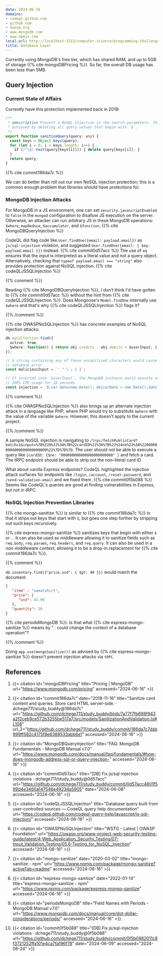 ```yaml
---
date: 2024-06-16
domains:
- codeql.github.com
- github.com
- owasp.org
- www.mongodb.com
- www.npmjs.com
local_url: http://localhost:1313/computer-science/programming-challenges/flashcards-app/database-layer/
title: Database Layer
---
```


Currently using MongoDB's free tier, which has shared RAM, and up to 5GB
of storage {{% cite mongoDBPricing %}}. So far, the overall DB usage has
been less than 5MB.

## Query Injection

### Current State of Affairs

Currently have this protection implemented back in 2018:

```ts
/**
 * @description Prevent a NoSQL Injection in the search parameters. This is
 * achieved by deleting all query values that begin with `$`.
 */
export function sanitizeQuery(query: any) {
  const keys = Object.keys(query);
  for (let i = 0; i < keys.length; i++) {
    if (/^\$/.test(query[keys[i]])) { delete query[keys[i]]; }
  }
  return query;
}
```

{{% cite commit186da7c %}}

We can do better than roll out our own NoSQL injection protection; this
is a common enough problem that libraries should have protections for.

### MongoDB Injection Attacks

For MongoDB in a JS environment, one can set
`security.javascriptEnabled` to `false` in the `mongod` configuration to
disallow JS execution on the server. Otherwise, an attacker can run
arbitrary JS in these MongoDB operations: `$where`, `mapReduce`,
`$accumulator`, and `$function`. {{% cite MongoDBQueryInjection %}}

CodeQL did flag code like `User.findOne({email: payload.email})` as
`js/sql-injection` violation, and suggested `User.findOne({email: { $eq:
payload.email }})` instead. {{% cite commit0d57acc %}} The use of `eq`
ensures that the input is interpreted as a literal value and not a query
object. Alternatively, checking that `typeof payload.email === "string"`
also provides protection against NoSQL injection. {{% cite
codeQLJSSQLInjection %}}

{{% comment %}}

Reading {{% cite MongoDBQueryInjection %}}, I don't think I'd have
gotten to {{% cite commit0d57acc %}} without the hint from {{% cite
codeQLJSSQLInjection %}}. Does Mongoose's `Model.findOne` internally use
`$where` and that's why {{% cite codeQLJSSQLInjection %}} flags it?

{{% /comment %}}

{{% cite OWASPNoSQLInjection %}} has concrete examples of NoSQL
injection attacks:

```ts
db.myCollection.find({
  active: true,
  $where: function() { return obj.credits - obj.debits < $userInput; }
});

// A string containing any of these unsanitized characters would cause a
// database error.
const maliciousInput = `' " \ ; { }`;

// If inserted into `$userInput`, the MongoDB instance would execute at
// 100% CPU usage for 10 seconds.
const injection = `0;var date=new Date(); do{curDate = new Date();}while(curDate-date<10000)`;
```

{{% comment %}}

{{% cite OWASPNoSQLInjection %}} also brings up an alternate injection
attack in a language like PHP, where PHP would try to substitute
`$where` with the value of the variable `$where`. However, this doesn't
apply to the current project.

{{% /comment %}}

A sample NoSQL injection is navigating to
`/trpc/fetchPublicCard?batch=1&input=%7B%220%22%3A%7B%22cardID%22%3A%7B%22%24ne%22%3A%22000000000000000000000000%22%7D%7D%7D`.
The user should not be able to execute a query like `{cardID: {$ne:
"000000000000000000000000" }` and fetch a card. The tRPC endpoint should
be able to strip out the non-literal card ID.

What about vanilla Express endpoints? CodeQL highlighted the injection
attack surfaces for endpoints like `/login`, `/account`,
`/reset-password`, and `/send-validation-email` and we fixed them. {{%
cite commit0f5b088 %}} Seems like CodeQL's queries are good at finding
vulnerabilities in Express, but not in tRPC.

### NoSQL Injection Prevention Libraries

{{% cite mongo-sanitize %}} is similar to {{% cite commit186da7c %}} in
that it strips out keys that start with `$`, but goes one step further
by stripping out such keys recursively.

{{% cite express-mongo-sanitize %}} sanitizes keys that begin with
either `$` or `.`. It can also be used as middleware allowing it to
sanitize fields such as `req.body`, `req.params`, `req.headers`, and
`req.query`. It can also be used in a non-middleware context, allowing
it to be a drop-in replacement for {{% cite commit186da7c %}}.

{{% comment %}}

`db.inventory.find({"price.usd": { $gt: 40 }})` would match the document

```json
{
   "item" : "sweatshirt",
   "price": {
      "usd": 45.99
   },
   "quantity": 20
}
```

{{% cite periodsMongoDB %}}. Is that what {{% cite
express-mongo-sanitize %}} means by "`.` could change the context of a
database operation"?

{{% /comment %}}

Doing `app.use(mongoSanitize())` as advised by {{% cite
express-mongo-sanitize %}} doesn't prevent injection attacks via `tRPC`.

## References

1. {{< citation
  id="mongoDBPricing"
  title="Pricing | MongoDB"
  url="https://www.mongodb.com/pricing"
  accessed="2024-06-16" >}}

1. {{< citation
  id="commit186da7c"
  date="2018-11-16"
  title="Sanitize card content and queries. Store card HTML server-side. · dchege711/study_buddy@186da7c"
  url="https://github.com/dchege711/study_buddy/blob/7a77f7fb698f943a2f2ceb9ce572b3255be517a7/src/models/SanitizationAndValidation.ts#L108"
  url_2="https://github.com/dchege711/study_buddy/commit/186da7c7dab999ff582c4175f8e6388533abb6e1"
  accessed="2024-06-16" >}}

1. {{< citation
  id="MongoDBQueryInjection"
  title="FAQ: MongoDB Fundamentals - MongoDB Manual v7.0"
  url="https://www.mongodb.com/docs/manual/faq/fundamentals/#how-does-mongodb-address-sql-or-query-injection-"
  accessed="2024-06-16" >}}

1. {{< citation
  id="commit0d57acc"
  title="[DB] Fix js/sql-injection violations · dchege711/study_buddy@0d57acc"
  url="https://github.com/dchege711/study_buddy/commit/0d57acc4801f599d4e3460a147546e49234a5905"
  date="2024-06-08"
  accessed="2024-06-16" >}}

1. {{< citation
  id="codeQLJSSQLInjection"
  title="Database query built from user-controlled sources — CodeQL query help documentation"
  url="https://codeql.github.com/codeql-query-help/javascript/js-sql-injection/"
  accessed="2024-06-16" >}}

1. {{< citation
  id="OWASPNoSQLInjection"
  title="WSTG - Latest | OWASP Foundation"
  url="https://owasp.org/www-project-web-security-testing-guide/latest/4-Web_Application_Security_Testing/07-Input_Validation_Testing/05.6-Testing_for_NoSQL_Injection"
  accessed="2024-06-16" >}}

1. {{< citation
  id="mongo-sanitize"
  date="2020-03-02"
  title="mongo-sanitize - npm"
  url="https://www.npmjs.com/package/mongo-sanitize?activeTab=readme"
  accessed="2024-06-16" >}}

1. {{< citation
  id="express-mongo-sanitize"
  date="2022-01-14"
  title="express-mongo-sanitize - npm"
  url="https://www.npmjs.com/package/express-mongo-sanitize"
  accessed="2024-06-16" >}}

1. {{< citation
  id="periodsMongoDB"
  title="Field Names with Periods - MongoDB Manual v7.0"
  url="https://www.mongodb.com/docs/manual/core/dot-dollar-considerations/periods/"
  accessed="2024-06-16" >}}

1. {{< citation
  id="commit0f5b088"
  title="[DB] Fix js/sql-injection violations · dchege711/study_buddy@0f5b088"
  url="https://github.com/dchege711/study_buddy/commit/0f5b0882011c8f3721252ffa101e4ca7fa196f78"
  date="2024-06-09"
  accessed="2024-06-24" >}}
